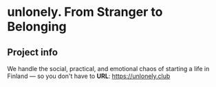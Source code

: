 # unlonely. From Stranger to Belonging

## Project info
We handle the social, practical, and emotional chaos of starting a life in Finland — so you don't have to
**URL**: https://unlonely.club
